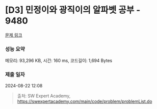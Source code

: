 # [D3] 민정이와 광직이의 알파벳 공부 - 9480 

[문제 링크](https://swexpertacademy.com/main/code/problem/problemDetail.do?contestProbId=AXAdrmW61ssDFAXq) 

### 성능 요약

메모리: 93,296 KB, 시간: 160 ms, 코드길이: 1,694 Bytes

### 제출 일자

2024-08-22 12:08



> 출처: SW Expert Academy, https://swexpertacademy.com/main/code/problem/problemList.do